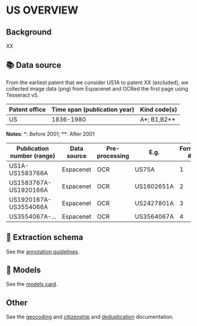 # US OVERVIEW

## Background

XX

## 📚 Data source

From the earliest patent that we consider US1A to patent XX (excluded), we collected image data (png) from Espacenet and OCRed the first page using Tesseract v5.

Patent office | Time span (publication year)| Kind code(s)
---|---|---
US|1836-1980|A*; B1,B2**

**Notes**: *: Before 2001; **: After 2001

Publication number (range)| Data source | Pre-processing | E.g. | Format #
 --- | --- | --- | --- | ---
US1A-US1583766A | Espacenet | OCR | US75A| 1
US1583767A-US1920166A | Espacenet | OCR | US1602651A| 2
US1920167A-US3554066A | Espacenet | OCR | US2427801A| 3
US3554067A-... | Espacenet | OCR | US3564067A| 4

## 🚜 Extraction schema

See the [annotation guidelines](./US_ANNOTATION_GUIDELINES.md).

## 🔮 Models

See the [models card](./US_MODEL_CARD.md).

## Other

See the [geocoding](./XX_GEOC_REPORT.md) and [citizenship](./XX_CIT_EVALUATION.md) and [deduplication](./XX_DEDUPLICATION_EVALUATION.md) documentation.
